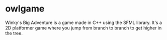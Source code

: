 # owlgame
Winky's Big Adventure is a game made in C++ using the SFML library. It's a 2D platformer game where you jump from branch to branch to get higher in the tree.
